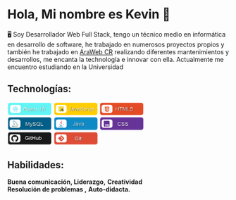 # Hola, Mi nombre es Kevin 👋

🖥️ Soy Desarrollador Web Full Stack, tengo un técnico medio en informática en desarrollo de software, he trabajado en numerosos proyectos propios y también he trabajado en <a href="https://arawebcr.com/">AraWeb CR</a> realizando diferentes mantenimientos y desarrollos, me encanta la technología e innovar con ella. Actualmente me encuentro estudiando en la Universidad

## Technologías:
<section>
<img src="https://github.com/KevinJo28/KevinJo28/blob/main/Logos/React.png" style="height: 20%; width:20%;"/>
<img src="https://github.com/KevinJo28/KevinJo28/blob/main/Logos/JS.png" style="height: 20%; width:20%;"/>
<img src="https://github.com/KevinJo28/KevinJo28/blob/main/Logos/HTML5.png" style="height: 20%; width:20%;"/>

</section>
<section>
<img src="https://github.com/KevinJo28/KevinJo28/blob/main/Logos/MySQL.png" style="height: 20%; width:20%;"/>
<img src="https://github.com/KevinJo28/KevinJo28/blob/main/Logos/Java.png" style="height: 20%; width:20%;"/> 
<img src="https://github.com/KevinJo28/KevinJo28/blob/main/Logos/CSS.png" style="height: 20%; width:20%;"/>
</section>
<section>
<img src="https://github.com/KevinJo28/KevinJo28/blob/main/Logos/GitHub.png" style="height: 20%; width:20%;"/>
<img src="https://github.com/KevinJo28/KevinJo28/blob/main/Logos/Git.png" style="height: 20%; width:20%;"/>
</section>




## Habilidades:
<b>Buena comunicación, Liderazgo,</b>
<b>Creatividad</b>
<br>
<b>Resolución de problemas ,</b>
<b>Auto-didacta.</b>





